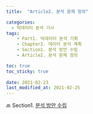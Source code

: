```yaml
---
title:  "Article2. 분석 문제 정의"

categories:
  - 빅데이터 분석 기사
tags: 
	- Part1. 빅데이터 분석 기획
	- Chapter2. 데이터 분석 계획
	- Section1. 분석 방안 수립
 	- Article2. 분석 문제 정의

toc: true
toc_sticky: true
 
date: 2021-02-23
last_modified_at: 2021-02-25
---
```


:back: Section1. [분석 방안 수립]()